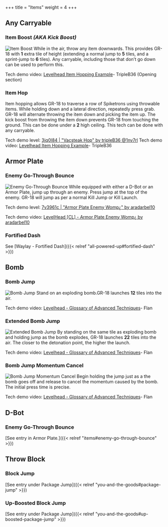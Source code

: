 +++
title = "Items"
weight = 4
+++

## Any Carryable

### Item Boost _(AKA Kick Boost)_
![Item Boost](/img/items/ItemBoost.gif#floatright)
While in the air, throw any item downwards. This provides GR-18 with **1** extra tile of height (extending a normal jump to **5** tiles, and a sprint-jump to **6** tiles). Any carryable, including those that don’t go down can be used to perform this.

Tech demo video: [Levelhead Item Hopping Example](https://www.youtube.com/watch?v=MXkydn-30Yg)- TripleB36 (Opening section)

### Item Hop
Item hopping allows GR-18 to traverse a row of Spiketrons using throwable items. While holding down and a lateral direction, repeatedly press grab. GR-18 will alternate throwing the item down and picking the item up. The kick boost from throwing the item down prevents GR-18 from touching the ground. This can be done under a **2** high ceiling. This tech can be done with any carryable.

Tech demo level: [3jq0l84 | "Vacsteak Hop" by tripleB36 @1nv7rl](https://lvlhd.co/+3jq0l84)
Tech demo video: [Levelhead Item Hopping Example](https://www.youtube.com/watch?v=MXkydn-30Yg)- TripleB36

## Armor Plate

### Enemy Go-Through Bounce
![Enemy Go-Through Bounce](/img/items/EnemyGoThroughBounce.gif#floatright)
While equipped with either a D-Bot or an Armor Plate, jump up through an enemy. Press jump at the top of the enemy. GR-18 will jump as per a normal Kill Jump or Kill Launch.

Tech demo level: [7v3961c | "Armor Plate Enemy Womp¿" by aradarbel10](https://levelhead.io/+7v3961c)

Tech demo video: [LevelHead [CL] - Armor Plate Enemy Womp¿ by aradarbel10](https://www.youtube.com/watch?v=XEjU9aSQN2I)

### Fortified Dash

See [Waylay - Fortified Dash]({{< relref "all-powered-up#fortified-dash" >}})

## Bomb

### Bomb Jump
![Bomb Jump](/img/items/BombJump.gif#floatright)
Stand on an exploding bomb.GR-18 launches **12** tiles into the air.

Tech demo video: [Levelhead - Glossary of Advanced Techniques](https://youtu.be/m1AH-9Dm4gk?t=43)- Flan

### Extended Bomb Jump
![Extended Bomb Jump](/img/items/ExtendedBombJump.gif#floatright)
By standing on the same tile as exploding bomb and holding jump as the bomb explodes, GR-18 launches **22** tiles into the air. The closer to the detonation point, the higher the launch.

Tech demo video: [Levelhead - Glossary of Advanced Techniques](https://youtu.be/m1AH-9Dm4gk?t=50)- Flan

### Bomb Jump Momentum Cancel
![Bomb Jump Momentum Cancel](/img/items/BombJumpMomentumCancel.gif#floatright)
Begin holding the jump just as a the bomb goes off and release to cancel the momentum caused by the bomb. The initial press time is precise.

Tech demo video: [Levelhead - Glossary of Advanced Techniques](https://youtu.be/m1AH-9Dm4gk?t=61)- Flan

## D-Bot

### Enemy Go-Through Bounce

[See entry in Armor Plate.]({{< relref "items#enemy-go-through-bounce" >}})

## Throw Block

### Block Jump

[See entry under Package Jump]({{< relref "you-and-the-goods#package-jump" >}})

### Up-Boosted Block Jump

[See entry under Package Jump]({{< relref "you-and-the-goods#up-boosted-package-jump" >}})
